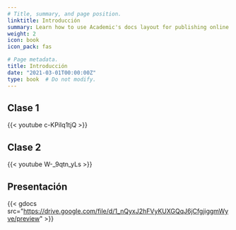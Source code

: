 ```yaml
---
# Title, summary, and page position.
linktitle: Introducción
summary: Learn how to use Academic's docs layout for publishing online courses, software documentation, and tutorials.
weight: 2
icon: book
icon_pack: fas

# Page metadata.
title: Introducción
date: "2021-03-01T00:00:00Z"
type: book  # Do not modify.
---
```


## Clase 1

{{< youtube c-KPiIq1tjQ >}}

## Clase 2

{{< youtube W-_9qtn_yLs >}}

## Presentación

{{< gdocs src="https://drive.google.com/file/d/1_nQyxJ2hFVyKUXGQqJ6jCfgjiggmWyve/preview" >}}